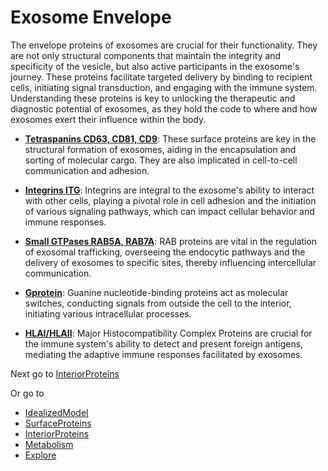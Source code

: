 # Exosome Envelope

The envelope proteins of exosomes are crucial for their functionality. They are not only structural components that maintain the integrity and specificity of the vesicle, but also active participants in the exosome's journey. These proteins facilitate targeted delivery by binding to recipient cells, initiating signal transduction, and engaging with the immune system. Understanding these proteins is key to unlocking the therapeutic and diagnostic potential of exosomes, as they hold the code to where and how exosomes exert their influence within the body.
- **[Tetraspanins CD63, CD81, CD9](!highlight-refs=CD&focus-refs=CD)**: These surface proteins are key in the structural formation of exosomes, aiding in the encapsulation and sorting of molecular cargo. They are also implicated in cell-to-cell communication and adhesion.

- **[Integrins ITG](!highlight-refs=ITG&focus-refs=ITG)**: Integrins are integral to the exosome's ability to interact with other cells, playing a pivotal role in cell adhesion and the initiation of various signaling pathways, which can impact cellular behavior and immune responses.

- **[Small GTPases RAB5A, RAB7A](!highlight-refs=RAB&focus-refs=RAB)**: RAB proteins are vital in the regulation of exosomal trafficking, overseeing the endocytic pathways and the delivery of exosomes to specific sites, thereby influencing intercellular communication.

- **[Gprotein](!highlight-refs=Gprotein&focus-refs=Gprotein)**: Guanine nucleotide-binding proteins act as molecular switches, conducting signals from outside the cell to the interior, initiating various intracellular processes.

- **[HLAI/HLAII](!highlight-refs=HLA&focus-refs=HLA)**: Major Histocompatibility Complex Proteins are crucial for the immune system's ability to detect and present foreign antigens, mediating the adaptive immune responses facilitated by exosomes.

Next go to [InteriorProteins](#C)

Or go to
- [IdealizedModel](#A)
- [SurfaceProteins](#B)
- [InteriorProteins](#C)
- [Metabolism](#D)
- [Explore](#AA)
